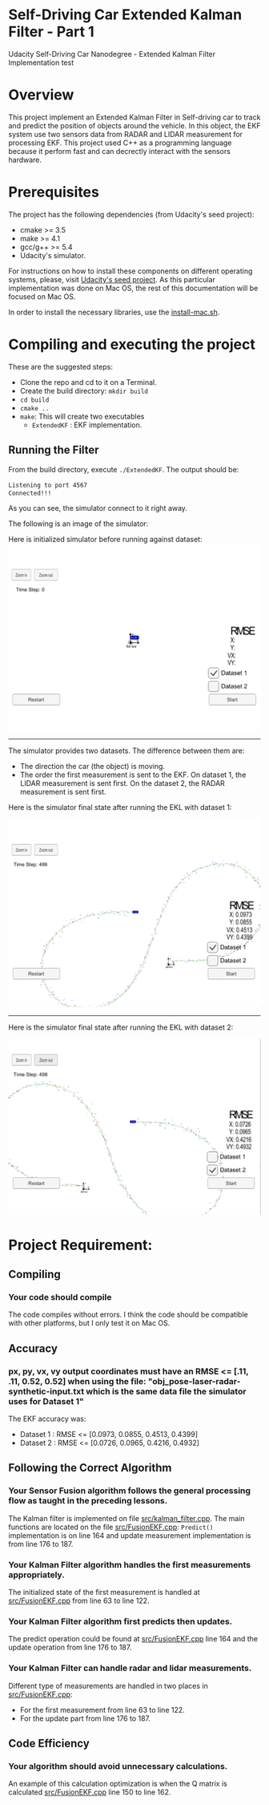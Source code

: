 # Self-Driving Car Extended Kalman Filter -  Part 1
Udacity Self-Driving Car Nanodegree - Extended Kalman Filter Implementation test

# Overview
This project implement an Extended Kalman Filter in Self-driving car to track and predict the position of objects around the vehicle. In this object, the EKF system use two sensors data from RADAR and LIDAR measurement for processing EKF. This project used C++ as a programming language because it perform fast and can decrectly interact with the sensors hardware.

# Prerequisites

The project has the following dependencies (from Udacity's seed project):

- cmake >= 3.5
- make >= 4.1
- gcc/g++ >= 5.4
- Udacity's simulator.


For instructions on how to install these components on different operating systems, please, visit [Udacity's seed project](https://github.com/udacity/CarND-Extended-Kalman-Filter-Project). As this particular implementation was done on Mac OS, the rest of this documentation will be focused on Mac OS.

In order to install the necessary libraries, use the [install-mac.sh](./install-mac.sh).

# Compiling and executing the project

These are the suggested steps:

- Clone the repo and cd to it on a Terminal.
- Create the build directory: `mkdir build`
- `cd build`
- `cmake ..`
- `make`: This will create two executables
  - `ExtendedKF` : EKF implementation.
 

## Running the Filter

From the build directory, execute `./ExtendedKF`. The output should be:

```
Listening to port 4567
Connected!!!
```

As you can see, the simulator connect to it right away.

The following is an image of the simulator:

Here is initialized simulator before running against dataset:
<kbd>
<img src="images/image1.png" />
</kbd>

---

The simulator provides two datasets. The difference between them are:

- The direction the car (the object) is moving.
- The order the first measurement is sent to the EKF. On dataset 1, the LIDAR measurement is sent first. On the dataset 2, the RADAR measurement is sent first.

Here is the simulator final state after running the EKL with dataset 1:

<kbd>
<img src="images/image2.png" />
</kbd>

---

Here is the simulator final state after running the EKL with dataset 2:

<kbd>
<img src="images/image3.png" />
</kbd>

# Project Requirement:

## Compiling

### Your code should compile

The code compiles without errors. I think the code should be compatible with other platforms, but I only test it on Mac OS.

## Accuracy

### px, py, vx, vy output coordinates must have an RMSE <= [.11, .11, 0.52, 0.52] when using the file: "obj_pose-laser-radar-synthetic-input.txt which is the same data file the simulator uses for Dataset 1"

The EKF accuracy was:

- Dataset 1 : RMSE <= [0.0973, 0.0855, 0.4513, 0.4399]
- Dataset 2 : RMSE <= [0.0726, 0.0965, 0.4216, 0.4932]

## Following the Correct Algorithm

### Your Sensor Fusion algorithm follows the general processing flow as taught in the preceding lessons.

The Kalman filter is implemented on file [src/kalman_filter.cpp](./src/kalman_filter.cpp). The main functions are located on the file [src/FusionEKF.cpp](./src/FusionEKF.cpp): `Predict()` implementation is on line 164 and update measurement implementation is from line 176 to 187.

### Your Kalman Filter algorithm handles the first measurements appropriately.

The initialized state of the first measurement is handled at [src/FusionEKF.cpp](./src/FusionEKF.cpp#L63) from line 63 to line 122.

### Your Kalman Filter algorithm first predicts then updates.

The predict operation could be found at [src/FusionEKF.cpp](./src/FusionEKF.cpp#L164) line 164 and the update operation from line 176 to 187.

### Your Kalman Filter can handle radar and lidar measurements.

Different type of measurements are handled in two places in [src/FusionEKF.cpp](./src/FusionEKF.cpp):

- For the first measurement from line 63 to line 122.
- For the update part from line 176 to 187.

## Code Efficiency

### Your algorithm should avoid unnecessary calculations.

An example of this calculation optimization is when the Q matrix is calculated [src/FusionEKF.cpp](./src/FusionEKF.cpp) line 150 to line 162.
